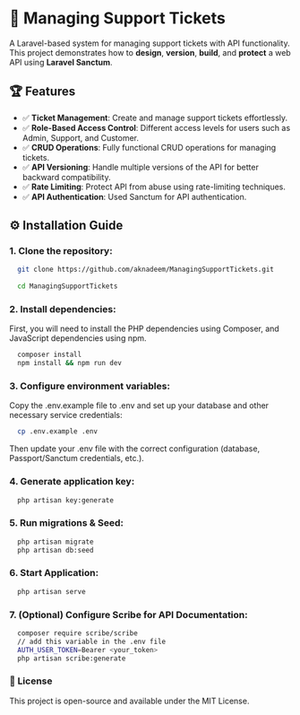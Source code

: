 # 🚀 Managing Support Tickets

A Laravel-based system for managing support tickets with API functionality. This project demonstrates how to **design**, **version**, **build**, and **protect** a web API using **Laravel Sanctum**.

## 🏆 Features
- ✅ **Ticket Management**: Create and manage support tickets effortlessly.
- ✅ **Role-Based Access Control**: Different access levels for users such as Admin, Support, and Customer.
- ✅ **CRUD Operations**: Fully functional CRUD operations for managing tickets.
- ✅ **API Versioning**: Handle multiple versions of the API for better backward compatibility.
- ✅ **Rate Limiting**: Protect API from abuse using rate-limiting techniques.
- ✅ **API Authentication**: Used Sanctum for API authentication.

## ⚙️ Installation Guide

### 1. Clone the repository:
```bash
  git clone https://github.com/aknadeem/ManagingSupportTickets.git
  
  cd ManagingSupportTickets
```
### 2. Install dependencies:
First, you will need to install the PHP dependencies using Composer, and JavaScript dependencies using npm.
```bash
  composer install
  npm install && npm run dev
 ```

### 3. Configure environment variables:
Copy the .env.example file to .env and set up your database and other necessary service credentials:
```bash
  cp .env.example .env
```
Then update your .env file with the correct configuration (database, Passport/Sanctum credentials, etc.).

### 4. Generate application key:
```bash
  php artisan key:generate
```

### 5. Run migrations & Seed:
```bash
  php artisan migrate
  php artisan db:seed
```
### 6. Start Application:
```bash
  php artisan serve
```
### 7. (Optional) Configure Scribe for API Documentation:
```bash
  composer require scribe/scribe
  // add this variable in the .env file
  AUTH_USER_TOKEN=Bearer <your_token>
  php artisan scribe:generate
```
### 📄 License
This project is open-source and available under the MIT License.

